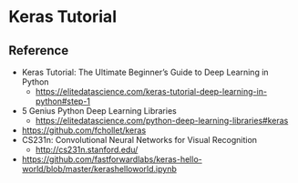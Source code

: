 # Keras Tutorial

## Reference
* Keras Tutorial: The Ultimate Beginner’s Guide to Deep Learning in Python
    * https://elitedatascience.com/keras-tutorial-deep-learning-in-python#step-1
* 5 Genius Python Deep Learning Libraries
    * https://elitedatascience.com/python-deep-learning-libraries#keras
* https://github.com/fchollet/keras
* CS231n: Convolutional Neural Networks for Visual Recognition
    * http://cs231n.stanford.edu/
* https://github.com/fastforwardlabs/keras-hello-world/blob/master/kerashelloworld.ipynb
